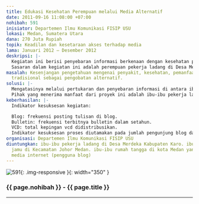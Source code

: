 ```yaml
---
title: Edukasi Kesehatan Perempuan melalui Media Alternatif
date: 2011-09-16 11:08:00 +07:00
nohibah: 591
inisiator: Departemen Ilmu Komunikasi FISIP USU
lokasi: Medan, Sumatera Utara
dana: 270 Juta Rupiah
topik: Keadilan dan kesetaraan akses terhadap media
lama: Januari 2012 – Desember 2012
deskripsi: |-
  Kegiatan ini berisi penyebaran informasi berkenaan dengan kesehatan perempuan, keluarga melalui media alternatif seperti blog, vcd dan bulletin.
  Sasaran dalam kegiatan ini adalah perempuan pekerja ladang di Desa Merdeka Kabupaten Karo, ibu-ibu penjual jamu di kecamatan Medan Johor serta ibu-ibu rumah tangga yang akrab dengan media internet.
masalah: Kesenjangan pengetahuan mengenai penyakit, kesehatan, pemanfaatan tanaman
  tradisional sebagai pengobatan alternatif.
solusi: |-
  Mengatasinya melalui pertukaran dan penyebaran informasi di antara ibu-ibu pekerja ladang di desa Merdeka kabupaten Karo, ibu-ibu penjual jamu di kecamatan Medan Johor serta ibu-ibu rumah tangga yang akrab dengan media internet (blogger).
  Pihak yang menerima manfaat dari proyek ini adalah ibu-ibu pekerja ladang di Desa Merdeka Kabupaten Karo.
keberhasilan: |-
  Indikator kesuksesan kegiatan:

  Blog: frekuensi posting tulisan di blog.
  Bulletin: frekuensi terbitnya bulletin dalam setahun.
  VCD: total kepingan vcd didistribusikan.
  Indikator kesuksesan proses diutamakan pada jumlah pengunjung blog dan meninggalkan pesan.
organisasi: Departemen Ilmu Komunikasi FISIP USU
diuntungkan: ibu-ibu pekerja ladang di Desa Merdeka Kabupaten Karo. ibu-ibu penjual
  jamu di Kecamatan Johor Medan. ibu-ibu rumah tangga di kota Medan yang akrab dengan
  media internet (pengguna blog)
---
```


![591](/static/img/hibahcmb/591.png){: .img-responsive }{: width="350" }

### {{ page.nohibah }} - {{ page.title }}

---
